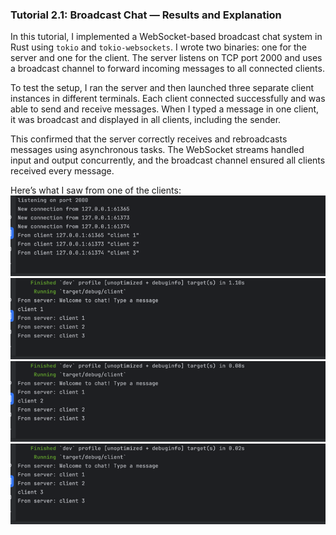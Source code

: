 ### Tutorial 2.1: Broadcast Chat — Results and Explanation

In this tutorial, I implemented a WebSocket-based broadcast chat system in Rust using `tokio` and `tokio-websockets`. I wrote two binaries: one for the server and one for the client. The server listens on TCP port 2000 and uses a broadcast channel to forward incoming messages to all connected clients.

To test the setup, I ran the server and then launched three separate client instances in different terminals. Each client connected successfully and was able to send and receive messages. When I typed a message in one client, it was broadcast and displayed in all clients, including the sender.

This confirmed that the server correctly receives and rebroadcasts messages using asynchronous tasks. The WebSocket streams handled input and output concurrently, and the broadcast channel ensured all clients received every message.

Here’s what I saw from one of the clients:
![img.png](img.png)![img_1.png](img_1.png)![img_2.png](img_2.png)![img_3.png](img_3.png)